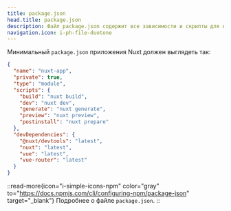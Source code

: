 ```yaml
---
title: package.json
head.title: package.json
description: Файл package.json содержит все зависимости и скрипты для вашего приложения.
navigation.icon: i-ph-file-duotone
---
```


Минимальный `package.json` приложения Nuxt должен выглядеть так:

```json [package.json]
{
  "name": "nuxt-app",
  "private": true,
  "type": "module",
  "scripts": {
    "build": "nuxt build",
    "dev": "nuxt dev",
    "generate": "nuxt generate",
    "preview": "nuxt preview",
    "postinstall": "nuxt prepare"
  },
  "devDependencies": {
    "@nuxt/devtools": "latest",
    "nuxt": "latest",
    "vue": "latest",
    "vue-router": "latest"
  }
}
```

::read-more{icon="i-simple-icons-npm" color="gray" to="https://docs.npmjs.com/cli/configuring-npm/package-json" target="_blank"}
Подробнее о файле `package.json`.
::
